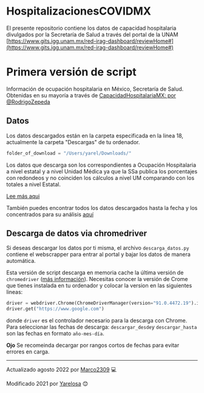 # HospitalizacionesCOVIDMX

El presente repositorio contiene los datos de capacidad hospitalaria divulgados por la Secretaría de Salud a través del portal de la UNAM
[https://www.gits.igg.unam.mx/red-irag-dashboard/reviewHome#](https://www.gits.igg.unam.mx/red-irag-dashboard/reviewHome#)

# Primera versión de script
Información de ocupación hospitalaria en México, Secretaría de Salud. Obtenidas en su mayoría a través de [CapacidadHospitalariaMX: por @RodrigoZepeda](https://github.com/RodrigoZepeda/CapacidadHospitalariaMX)

## Datos
Los datos descargados están en la carpeta especificada en la linea 18, actualmente la carpeta "Descargas" de tu ordenador. 
```python
folder_of_download = "/Users/yarel/Downloads/"
```

Los datos que descarga son los correspondientes a Ocupación Hospitalaria a nivel estatal y a nivel Unidad Médica ya que la SSa publica los porcentajes con redondeos y no coinciden los cálculos a nivel UM comparando con los totales a nivel Estatal.

[Lee más aqui](https://serendipia.digital/covid-19/datos-sobre-ocupacion-hospitalaria-en-mexico-no-son-replicables/)

También puedes encontrar todos los datos descargados hasta la fecha y los concentrados para su análisis [aquí](https://archivos.serendipiadata.com/ocupacion/)

## Descarga de datos via chromedriver

Si deseas descargar los datos por ti misma, el archivo `descarga_datos.py` contiene el webscrapper para entrar al portal y bajar los datos de manera automática. 

Esta versión de script descarga en memoria cache la última versión de `chromedriver` ([más información](https://chromedriver.chromium.org)). Necesitas conocer la versión de Crome que tienes instalada en tu ordenador y colocar la version en las siguientes lineas:

```python
driver = webdriver.Chrome(ChromeDriverManager(version="91.0.4472.19").install(), options=option)
driver.get("https://www.google.com")
```

donde `driver` es el controlador necesario para la descarga con Chrome. Para seleccionar las fechas de descarga:  `descargar_desde`y `descargar_hasta` son las fechas en formato `año-mes-día`. 

**Ojo** Se recomeinda decargar por rangos cortos de fechas para evitar errores en carga. 


---
Actualizado agosto 2022 por [Marco2309](https://github.com/Marco2309) 💻

Modificado 2021 por [Yarelosa](https://github.com/Yarelosa) 😊
